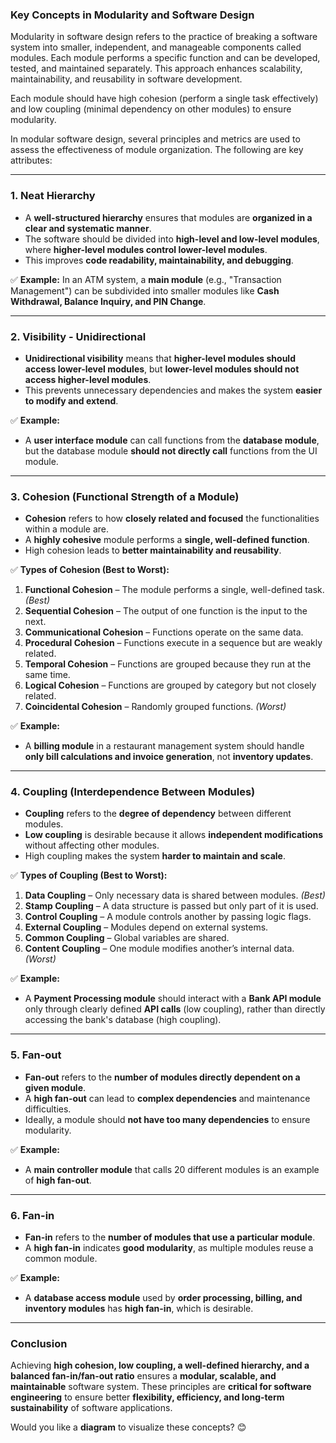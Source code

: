 ### **Key Concepts in Modularity and Software Design**  
Modularity in software design refers to the practice of breaking a software system into smaller, independent, and manageable components called modules. Each module performs a specific function and can be developed, tested, and maintained separately. This approach enhances scalability, maintainability, and reusability in software development.

Each module should have high cohesion (perform a single task effectively) and low coupling (minimal dependency on other modules) to ensure modularity.

In modular software design, several principles and metrics are used to assess the effectiveness of module organization. The following are key attributes:  

---

### **1. Neat Hierarchy**  
- A **well-structured hierarchy** ensures that modules are **organized in a clear and systematic manner**.  
- The software should be divided into **high-level and low-level modules**, where **higher-level modules control lower-level modules**.  
- This improves **code readability, maintainability, and debugging**.  

✅ **Example:** In an ATM system, a **main module** (e.g., "Transaction Management") can be subdivided into smaller modules like **Cash Withdrawal, Balance Inquiry, and PIN Change**.  

---

### **2. Visibility - Unidirectional**  
- **Unidirectional visibility** means that **higher-level modules should access lower-level modules**, but **lower-level modules should not access higher-level modules**.  
- This prevents unnecessary dependencies and makes the system **easier to modify and extend**.  

✅ **Example:**  
   - A **user interface module** can call functions from the **database module**, but the database module **should not directly call** functions from the UI module.  

---

### **3. Cohesion (Functional Strength of a Module)**  
- **Cohesion** refers to how **closely related and focused** the functionalities within a module are.  
- A **highly cohesive** module performs a **single, well-defined function**.  
- High cohesion leads to **better maintainability and reusability**.  

✅ **Types of Cohesion (Best to Worst):**  
   1. **Functional Cohesion** – The module performs a single, well-defined task. *(Best)*  
   2. **Sequential Cohesion** – The output of one function is the input to the next.  
   3. **Communicational Cohesion** – Functions operate on the same data.  
   4. **Procedural Cohesion** – Functions execute in a sequence but are weakly related.  
   5. **Temporal Cohesion** – Functions are grouped because they run at the same time.  
   6. **Logical Cohesion** – Functions are grouped by category but not closely related.  
   7. **Coincidental Cohesion** – Randomly grouped functions. *(Worst)*  

✅ **Example:**  
   - A **billing module** in a restaurant management system should handle **only bill calculations and invoice generation**, not **inventory updates**.  

---

### **4. Coupling (Interdependence Between Modules)**  
- **Coupling** refers to the **degree of dependency** between different modules.  
- **Low coupling** is desirable because it allows **independent modifications** without affecting other modules.  
- High coupling makes the system **harder to maintain and scale**.  

✅ **Types of Coupling (Best to Worst):**  
   1. **Data Coupling** – Only necessary data is shared between modules. *(Best)*  
   2. **Stamp Coupling** – A data structure is passed but only part of it is used.  
   3. **Control Coupling** – A module controls another by passing logic flags.  
   4. **External Coupling** – Modules depend on external systems.  
   5. **Common Coupling** – Global variables are shared.  
   6. **Content Coupling** – One module modifies another’s internal data. *(Worst)*  

✅ **Example:**  
   - A **Payment Processing module** should interact with a **Bank API module** only through clearly defined **API calls** (low coupling), rather than directly accessing the bank's database (high coupling).  

---

### **5. Fan-out**  
- **Fan-out** refers to the **number of modules directly dependent on a given module**.  
- A **high fan-out** can lead to **complex dependencies** and maintenance difficulties.  
- Ideally, a module should **not have too many dependencies** to ensure modularity.  

✅ **Example:**  
   - A **main controller module** that calls 20 different modules is an example of **high fan-out**.  

---

### **6. Fan-in**  
- **Fan-in** refers to the **number of modules that use a particular module**.  
- A **high fan-in** indicates **good modularity**, as multiple modules reuse a common module.  

✅ **Example:**  
   - A **database access module** used by **order processing, billing, and inventory modules** has **high fan-in**, which is desirable.  

---

### **Conclusion**  
Achieving **high cohesion, low coupling, a well-defined hierarchy, and a balanced fan-in/fan-out ratio** ensures a **modular, scalable, and maintainable** software system. These principles are **critical for software engineering** to ensure better **flexibility, efficiency, and long-term sustainability** of software applications.  

Would you like a **diagram** to visualize these concepts? 😊
